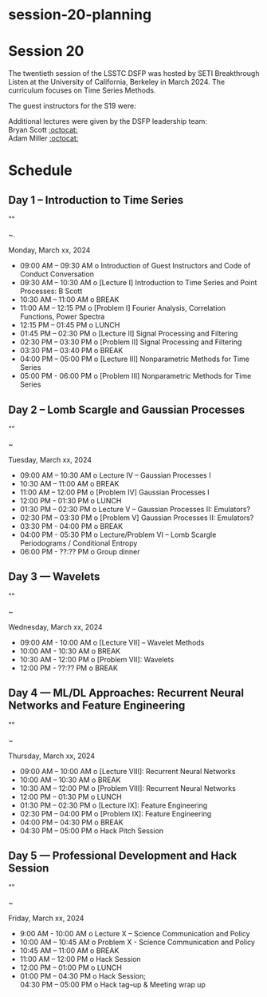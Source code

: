 # session-20-planning

# Session 20

The twentieth session of the LSSTC DSFP was hosted by SETI Breakthrough Listen at the University of California, Berkeley in March 2024. The curriculum focuses on Time Series Methods.

The guest instructors for the S19 were:  


Additional lectures were given by the DSFP leadership team:  
Bryan Scott [:octocat:](https://github.com/bscot)  
Adam Miller [:octocat:](https://github.com/adamamiller)   


# Schedule


## Day 1 – Introduction to Time Series 

""

~. 

Monday, March xx, 2024

 * 09:00 AM – 09:30 AM  o Introduction of Guest Instructors and Code of Conduct Conversation 
 * 09:30 AM – 10:30 AM  o [Lecture I] Introduction to Time Series and Point Processes: B Scott
 * 10:30 AM – 11:00 AM  o  BREAK
 * 11:00 AM – 12:15 PM  o  [Problem I] Fourier Analysis, Correlation Functions, Power Spectra 
 * 12:15 PM – 01:45 PM  o  LUNCH
 * 01:45 PM – 02:30 PM  o [Lecture II] Signal Processing and Filtering
 * 02:30 PM – 03:30 PM  o [Problem II] Signal Processing and Filtering
 * 03:30 PM – 03:40 PM  o  BREAK
 * 04:00 PM – 05:00 PM  o [Lecture III] Nonparametric Methods for Time Series
 * 05:00 PM - 06:00 PM  o [Problem III] Nonparametric Methods for Time Series
 
## Day 2 – Lomb Scargle and Gaussian Processes

""

~


Tuesday, March xx, 2024

 * 09:00 AM – 10:30 AM  o Lecture IV – Gaussian Processes I 
 * 10:30 AM – 11:00 AM  o  BREAK
 * 11:00 AM – 12:00 PM  o [Problem IV] Gaussian Processes I
 * 12:00 PM - 01:30 PM o LUNCH 
 * 01:30 PM – 02:30 PM  o Lecture V – Gaussian Processes II: Emulators?
 * 02:30 PM – 03:30 PM  o [Problem V] Gaussian Processes II: Emulators? 
 * 03:30 PM - 04:00 PM o BREAK 
 * 04:00 PM - 05:30 PM o Lecture/Problem VI – Lomb Scargle Periodograms / Conditional Entropy
 * 06:00 PM - ??:?? PM o Group dinner 
 
## Day 3 — Wavelets 

""

~ 

Wednesday, March xx, 2024

* 09:00 AM - 10:00 AM o [Lecture VII] – Wavelet Methods
* 10:00 AM - 10:30 AM o BREAK
* 10:30 AM - 12:00 PM o [Problem VII]: Wavelets
* 12:00 PM - ??:?? PM o BREAK

## Day 4 — ML/DL Approaches: Recurrent Neural Networks and Feature Engineering

""

~

Thursday, March xx, 2024

* 09:00 AM – 10:00 AM o [Lecture VIII]: Recurrent Neural Networks 
* 10:00 AM – 10:30 AM o BREAK 
* 10:30 AM – 12:00 PM o [Problem VIII]: Recurrent Neural Networks
* 12:00 PM – 01:30 PM o LUNCH 
* 01:30 PM – 02:30 PM o [Lecture IX]: Feature Engineering
* 02:30 PM – 04:00 PM o [Problem IX]: Feature Engineering 
* 04:00 PM – 04:30 PM o BREAK 
* 04:30 PM – 05:00 PM o Hack Pitch Session  
 
## Day 5 — Professional Development and Hack Session

""

~

Friday, March xx, 2024

* 9:00 AM - 10:00  AM o Lecture X – Science Communication and Policy 
* 10:00 AM – 10:45 AM o Problem X - Science Communication and Policy
* 10:45 AM – 11:00 AM o BREAK 
* 11:00 AM – 12:00 PM o Hack Session 
* 12:00 PM – 01:00 PM o LUNCH 
* 01:00 PM – 04:30 PM o Hack Session;  
04:30 PM – 05:00 PM o Hack tag–up & Meeting wrap up 
